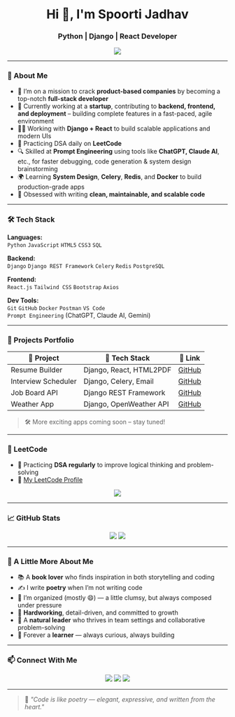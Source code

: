 <h1 align="center">Hi 👋, I'm Spoorti Jadhav</h1>
<h3 align="center">Python | Django | React Developer</h3>

<p align="center">
  <img src="https://readme-typing-svg.demolab.com/?lines=Full-stack+Developer;Aiming+for+Product-Based+Companies;Building+with+Django+%26+React;DSA+Enthusiast+on+LeetCode;Prompt+Engineer+for+Fast+Debugging&center=true&width=520&height=45&color=0D9CD6&vCenter=true&pause=1000&size=22" />
</p>

---

### 🚀 About Me

- 🎯 I’m on a mission to crack **product-based companies** by becoming a top-notch **full-stack developer**
- 💼 Currently working at a **startup**, contributing to **backend, frontend, and deployment** – building complete features in a fast-paced, agile environment
- 👩‍💻 Working with **Django + React** to build scalable applications and modern UIs
- 🧠 Practicing DSA daily on **LeetCode**
- 🔍 Skilled at **Prompt Engineering** using tools like **ChatGPT, Claude AI**, etc., for faster debugging, code generation & system design brainstorming
- 🌍 Learning **System Design**, **Celery**, **Redis**, and **Docker** to build production-grade apps
- 🔧 Obsessed with writing **clean, maintainable, and scalable code**

---

### 🛠️ Tech Stack

**Languages:**  
`Python` `JavaScript` `HTML5` `CSS3` `SQL`

**Backend:**  
`Django` `Django REST Framework` `Celery` `Redis` `PostgreSQL`

**Frontend:**  
`React.js` `Tailwind CSS` `Bootstrap` `Axios`

**Dev Tools:**  
`Git` `GitHub` `Docker` `Postman` `VS Code`  
`Prompt Engineering` (ChatGPT, Claude AI, Gemini)

---

### 💼 Projects Portfolio

| 📌 Project | 🔧 Tech Stack | 🔗 Link |
|-----------|---------------|--------|
| Resume Builder | Django, React, HTML2PDF | [GitHub](https://github.com/spoorti-jadhav/resume-builder) |
| Interview Scheduler | Django, Celery, Email | [GitHub](https://github.com/spoorti-jadhav/interview-scheduler) |
| Job Board API | Django REST Framework | [GitHub](https://github.com/spoorti-jadhav/job-board-api) |
| Weather App | Django, OpenWeather API | [GitHub](https://github.com/spoorti-jadhav/weather-app) |

> 🛠 More exciting apps coming soon – stay tuned!

---

### 🧠 LeetCode

- 📘 Practicing **DSA regularly** to improve logical thinking and problem-solving
- 🔗 [My LeetCode Profile](https://leetcode.com/u/spoortijadhav9819/)

<p align="center">
  <a href="https://leetcode.com/spoorti-jadhav/">
    <img src="https://leetcard.jacoblin.cool/spoorti-jadhav?theme=light&ext=contest" />
  </a>
</p>

---

### 📈 GitHub Stats

<div align="center">
  <img src="https://github-readme-stats.vercel.app/api?username=spoorti-jadhav&show_icons=true&theme=github_dark" />
  <img src="https://github-readme-stats.vercel.app/api/top-langs/?username=spoorti-jadhav&layout=compact&theme=github_dark" />
</div>

---

### 💫 A Little More About Me

- 📚 A **book lover** who finds inspiration in both storytelling and coding  
- ✍️ I write **poetry** when I’m not writing code  
- 🎨 I’m organized (mostly 😄) — a little clumsy, but always composed under pressure  
- 💪 **Hardworking**, detail-driven, and committed to growth  
- 👑 A **natural leader** who thrives in team settings and collaborative problem-solving  
- 🌱 Forever a **learner** — always curious, always building

---

### 📫 Connect With Me

<p align="center">
  <a href="https://linkedin.com/in/spoorti-jadhav" target="_blank"><img src="https://img.shields.io/badge/LinkedIn-SpoortiJadhav-blue?style=flat&logo=linkedin"></a>
  <a href="mailto:spoorti@example.com"><img src="https://img.shields.io/badge/-Email-pink?style=flat&logo=gmail&logoColor=white"></a>
  <a href="https://github.com/spoorti-jadhav"><img src="https://img.shields.io/badge/GitHub-Profile-333?style=flat&logo=github&logoColor=white"></a>
</p>

---

> 💬 *"Code is like poetry — elegant, expressive, and written from the heart."*
